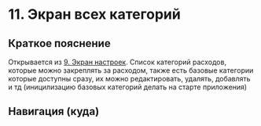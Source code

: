 # 11. Экран всех категорий

## Краткое пояснение

Открывается из [9. Экран настроек](screen_9_settings.md). Список категорий расходов, которые можно
закреплять за расходом, также есть базовые категории которые доступны сразу, их можно редактировать,
удалять, добавлять и тд
(иницилизацию базовых категорий делать на старте приложения)

## Навигация (куда)
